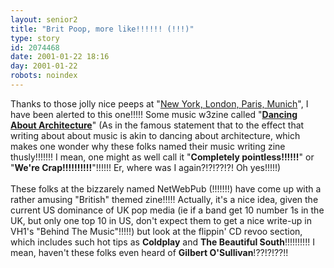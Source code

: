 ```yaml
---
layout: senior2
title: "Brit Poop, more like!!!!!! (!!!)"
type: story
id: 2074468
date: 2001-01-22 18:16
day: 2001-01-22
robots: noindex
---
```

Thanks to those jolly nice peeps at "<a href="http://www.netcomuk.co.uk/~tewing/singlesb.html">New York, London, Paris, Munich</a>", I have been alerted to this one!!!!! Some music w3zine called "<a href="http://www.dancingaboutarc.com/"><b>Dancing About Architecture</b></a>" (As in the famous statement that to the effect that writing about about music is akin to dancing about architecture, which makes one wonder why these folks named their music writing zine thusly!!!!!!! I mean, one might as well call it "<b>Completely pointless!!!!!!</b>" or "<b>We're Crap!!!!!!!!!!</b>"!!!!!! Er, where was I again?!?!??!?! Oh yes!!!!!)<br/><br/>These folks at the bizzarely named NetWebPub (!!!!!!!) have come up with a rather amusing "British" themed zine!!!!! Actually, it's a nice idea, given the current US dominance of UK pop media (ie if a band get 10 number 1s in the UK, but only one top 10 in US, don't expect them to get a nice write-up in VH1's "Behind The Music"!!!!!) but look at the flippin' CD revoo section, which includes such hot tips as <b>Coldplay</b> and <b>The Beautiful South</b>!!!!!!!!!! I mean, haven't these folks even heard of <b>Gilbert O'Sullivan</b>!??!?!??!!
